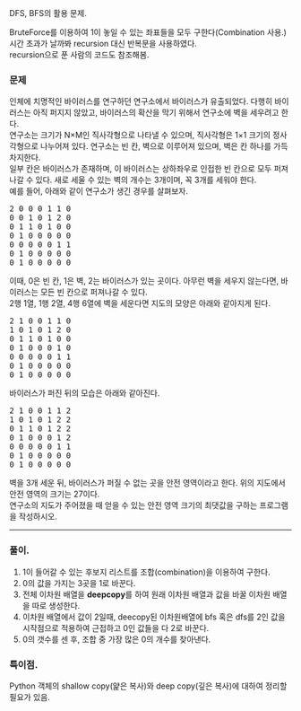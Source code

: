 DFS, BFS의 활용 문제.   

BruteForce를 이용하여 1이 놓일 수 있는 좌표들을 모두 구한다(Combination 사용.)   
시간 초과가 날까봐 recursion 대신 반복문을 사용하였다.   
recursion으로 푼 사람의 코드도 참조해봄.   
   
### 문제
   
인체에 치명적인 바이러스를 연구하던 연구소에서 바이러스가 유출되었다. 다행히 바이러스는 아직 퍼지지 않았고, 바이러스의 확산을 막기 위해서 연구소에 벽을 세우려고 한다.   
연구소는 크기가 N×M인 직사각형으로 나타낼 수 있으며, 직사각형은 1×1 크기의 정사각형으로 나누어져 있다. 연구소는 빈 칸, 벽으로 이루어져 있으며, 벽은 칸 하나를 가득 차지한다.   
일부 칸은 바이러스가 존재하며, 이 바이러스는 상하좌우로 인접한 빈 칸으로 모두 퍼져나갈 수 있다. 새로 세울 수 있는 벽의 개수는 3개이며, 꼭 3개를 세워야 한다.   
예를 들어, 아래와 같이 연구소가 생긴 경우를 살펴보자.   

<pre>
2 0 0 0 1 1 0
0 0 1 0 1 2 0
0 1 1 0 1 0 0
0 1 0 0 0 0 0
0 0 0 0 0 1 1
0 1 0 0 0 0 0
0 1 0 0 0 0 0
</pre>
   
이때, 0은 빈 칸, 1은 벽, 2는 바이러스가 있는 곳이다. 아무런 벽을 세우지 않는다면, 바이러스는 모든 빈 칸으로 퍼져나갈 수 있다.   
2행 1열, 1행 2열, 4행 6열에 벽을 세운다면 지도의 모양은 아래와 같아지게 된다.   
   
<pre>
2 1 0 0 1 1 0
1 0 1 0 1 2 0
0 1 1 0 1 0 0
0 1 0 0 0 1 0
0 0 0 0 0 1 1
0 1 0 0 0 0 0
0 1 0 0 0 0 0
</pre>
   
바이러스가 퍼진 뒤의 모습은 아래와 같아진다.   
   
<pre>
2 1 0 0 1 1 2
1 0 1 0 1 2 2
0 1 1 0 1 2 2
0 1 0 0 0 1 2
0 0 0 0 0 1 1
0 1 0 0 0 0 0
0 1 0 0 0 0 0
</pre>
   
벽을 3개 세운 뒤, 바이러스가 퍼질 수 없는 곳을 안전 영역이라고 한다. 위의 지도에서 안전 영역의 크기는 27이다.   
연구소의 지도가 주어졌을 때 얻을 수 있는 안전 영역 크기의 최댓값을 구하는 프로그램을 작성하시오.   
   
-----------------------------------------
   
### 풀이.   
   
  1. 1이 들어갈 수 있는 후보지 리스트를 조합(combination)을 이용하여 구한다.   
  2. 0의 값을 가지는 3곳을 1로 바꾼다.   
  3. 전체 이차원 배열을 **deepcopy**를 하여 원래 이차원 배열과 값을 바꿀 이차원 배열을 따로 생성한다.   
  4. 이차원 배열에서 값이 2일때, deecopy된 이차원배열에 bfs 혹은 dfs를 2인 값을 시작점으로 적용하여 근접하고 0인 값들을 다 2로 바꾼다.   
  5. 0의 갯수를 센 후, 조합 중 가장 많은 0의 개수를 찾아낸다.   
   
### 특이점.
   
Python 객체의 shallow copy(얉은 복사)와 deep copy(깊은 복사)에 대하여 정리할 필요가 있음. 
